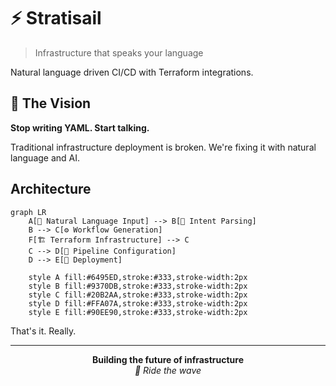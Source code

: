 # ⚡ Stratisail

> Infrastructure that speaks your language


Natural language driven CI/CD with Terraform integrations.

## 💫 The Vision

**Stop writing YAML. Start talking.**

Traditional infrastructure deployment is broken. We're fixing it with natural language and AI.


## Architecture

```mermaid
graph LR
    A[💬 Natural Language Input] --> B[🧠 Intent Parsing]
    B --> C[⚙️ Workflow Generation]
    F[🏗️ Terraform Infrastructure] --> C
    C --> D[🔄 Pipeline Configuration]
    D --> E[🚀 Deployment]
        
    style A fill:#6495ED,stroke:#333,stroke-width:2px
    style B fill:#9370DB,stroke:#333,stroke-width:2px
    style C fill:#20B2AA,stroke:#333,stroke-width:2px
    style D fill:#FFA07A,stroke:#333,stroke-width:2px
    style E fill:#90EE90,stroke:#333,stroke-width:2px
```


That's it. Really.

---

<div align="center">
  <strong>Building the future of infrastructure</strong>
  <br>
  <em>🌊 Ride the wave</em>
</div>
